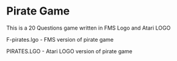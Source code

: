 # Pirate Game
This is a 20 Questions game written in FMS Logo and Atari LOGO

F-pirates.lgo - FMS version of pirate game

PIRATES.LGO - Atari LOGO version of pirate game
